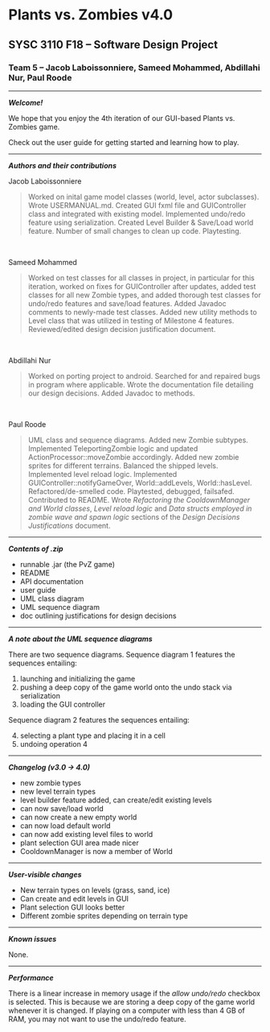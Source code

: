 # Plants vs. Zombies v4.0
## SYSC 3110 F18 – Software Design Project
### Team 5 – Jacob Laboissonniere, Sameed Mohammed, Abdillahi Nur, Paul Roode

---

***Welcome!***

We hope that you enjoy the 4th iteration of our GUI-based Plants vs. Zombies game.

Check out the user guide for getting started and learning how to play.

---

***Authors and their contributions***

Jacob Laboissonniere
> Worked on inital game model classes (world, level, actor subclasses). Wrote USERMANUAL.md. Created GUI fxml file and GUIController class and integrated with existing model. Implemented undo/redo feature using serialization. Created Level Builder & Save/Load world feature. Number of small changes to clean up code. Playtesting.

<br>

Sameed Mohammed
> Worked on test classes for all classes in project, in particular for this iteration, worked on fixes for GUIController after updates, added test classes for all new Zombie types, and added thorough test classes for undo/redo features and save/load features. Added Javadoc comments to newly-made test classes. Added new utility methods to Level class that was utilized in testing of Milestone 4 features. Reviewed/edited design decision justification document.

<br>

Abdillahi Nur
>  Worked on porting project to android. Searched for and repaired bugs in program where applicable. Wrote the documentation file detailing our design decisions. Added Javadoc to methods.

<br>

Paul Roode
> UML class and sequence diagrams. Added new Zombie subtypes. Implemented TeleportingZombie logic and updated ActionProcessor::moveZombie accordingly. Added new zombie sprites for different terrains. Balanced the shipped levels. Implemented level reload logic. Implemented GUIController::notifyGameOver, World::addLevels, World::hasLevel. Refactored/de-smelled code. Playtested, debugged, failsafed. Contributed to README. Wrote *Refactoring the CooldownManager and World classes*, *Level reload logic* and *Data structs employed in zombie wave and spawn logic* sections of the *Design Decisions Justifications* document.

---

***Contents of .zip***

- runnable .jar (the PvZ game)
- README
- API documentation
- user guide
- UML class diagram
- UML sequence diagram
- doc outlining justifications for design decisions

---

***A note about the UML sequence diagrams***

There are two sequence diagrams. Sequence diagram 1 features the sequences entailing:

1) launching and initializing the game
2) pushing a deep copy of the game world onto the undo stack via serialization
3) loading the GUI controller

Sequence diagram 2 features the sequences entailing:

4) selecting a plant type and placing it in a cell
5) undoing operation 4

---

***Changelog (v3.0 → 4.0)***

- new zombie types
- new level terrain types
- level builder feature added, can create/edit existing levels
- can now save/load world 
- can now create a new empty world
- can now load default world
- can now add existing level files to world
- plant selection GUI area made nicer
- CooldownManager is now a member of World

---

***User-visible changes***

- New terrain types on levels (grass, sand, ice)
- Can create and edit levels in GUI
- Plant selection GUI looks better
- Different zombie sprites depending on terrain type

---

***Known issues***

None.

---

***Performance***

There is a linear increase in memory usage if the *allow undo/redo* checkbox is selected. This is because we are storing a deep copy of the game world whenever it is changed. If playing on a computer with less than 4 GB of RAM, you may not want to use the undo/redo feature.
